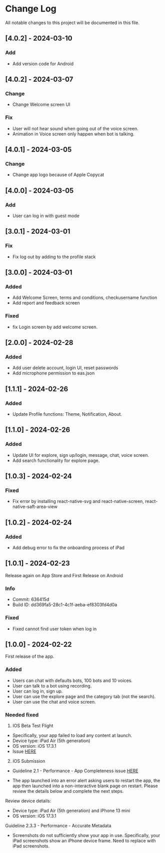 # Change Log
All notable changes to this project will be documented in this file.

## [4.0.2] - 2024-03-10

### Add
- Add version code for Android

## [4.0.2] - 2024-03-07

### Change
- Change Welcome screen UI

### Fix
- User will not hear sound when going out of the voice screen.
- Animation in Voice screen only happen when bot is talking.

## [4.0.1] - 2024-03-05

### Change
- Change app logo because of Apple Copycat

## [4.0.0] - 2024-03-05

### Add
- User can log in with guest mode

## [3.0.1] - 2024-03-01

### Fix
- Fix log out by adding to the profile stack

## [3.0.0] - 2024-03-01

### Added
- Add Welcome Screen, terms and conditions, checkusername function
- Add report and feedback screen

### Fixed
- fix Login screen by add welcome screen.

## [2.0.0] - 2024-02-28

### Added
- Add user delete account, login UI, reset passwords
- Add microphone permission to eas.json

## [1.1.1] - 2024-02-26

### Added
- Update Profile functions: Theme, Notification, About.

## [1.1.0] - 2024-02-26

### Added
- Update UI for explore, sign up/login, message, chat, voice screen.
- Add search functionality for explore page.

## [1.0.3] - 2024-02-24

### Fixed
- Fix error by installing react-native-svg and react-native-screen, react-native-saft-area-view

## [1.0.2] - 2024-02-24

### Added
- Add debug error to fix the onboarding process of iPad

## [1.0.1] - 2024-02-23
Release again on App Store and First Release on Android

### Info
- Commit: 636415d
- Build ID: dd369fa5-28c1-4c1f-aeba-ef8303fd4d0a

### Fixed

- Fixed cannot find user token when log in

## [1.0.0] - 2024-02-22

First release of the app.

### Added

- Users can chat with defaults bots, 100 bots and 10 voices.
- User can talk to a bot using recording.
- User can log in, sign up.
- User can use the explore page and the category tab (not the search).
- User can use the chat and voice screen.

### Needed fixed

1. IOS Beta Test Flight
   
- Specifically, your app failed to load any content at launch. 
- Device type: iPad Air (5th generation) 
- OS version: iOS 17.3.1
- Issue [HERE](https://appstoreconnect.apple.com/apps/6478241209/distribution/reviewsubmissions/threads/60a47e94-5892-3da8-b816-54d3c4d0a41f)

2. IOS Submission

- Guideline 2.1 - Performance - App Completeness issue [HERE](https://appstoreconnect.apple.com/apps/6478241209/distribution/reviewsubmissions/details/35031701-36c6-4cd1-8bbb-f309747829e9)

- The app launched into an error alert asking users to restart the app, the app then launched into a non-interactive blank page on restart. Please review the details below and complete the next steps.

Review device details:

- Device type: iPad Air (5th generation) and iPhone 13 mini
- OS version: iOS 17.3.1

Guideline 2.3.3 - Performance - Accurate Metadata

- Screenshots do not sufficiently show your app in use. Specifically, your iPad screenshots show an iPhone device frame. Need to replace with iPad screenshots.